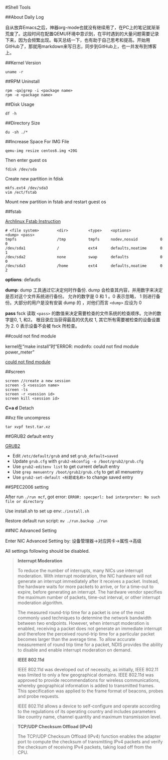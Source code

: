 #Shell Tools

##About Daily Log

自从放弃Emacs之后，神器org-mode也就没有继续用了，在PC上的笔记就渐渐荒废了。这段时间在配置QEMU环境中意识到，在平时遇到的大量问题需要记录下来，因为会频繁出现。每天总结一下，也有助于自己思考和提高。开始用GitHub了，那就用markdown来写日志，同步到GitHub上，也一并发布到博客上。

##Kernel Version

`uname -r`

##RPM Uninstall

	rpm -qa|grep -i <package name>
	rpm -e <package name> 

##Disk Usage

	df -h
##Directory Size

	du -sh ./*

##Increase Space For IMG File

	qemu-img resize centos6.img +20G

Then enter guest os

	fdisk /dev/sda

Create new partition in fdisk

	mkfs.ext4 /dev/sda3
	vim /ect/fstab

Mount new partition in fstab and restart guest os

##fstab

[Archlinux Fstab Instruction](https://wiki.archlinux.org/index.php/Fstab_(%E7%AE%80%E4%BD%93%E4%B8%AD%E6%96%87))

	# <file system>        <dir>         <type>    <options>             <dump> <pass>
	tmpfs                  /tmp          tmpfs     nodev,nosuid          0      0
	/dev/sda1              /             ext4      defaults,noatime      0      1
	/dev/sda2              none          swap      defaults              0      0
	/dev/sda3              /home         ext4      defaults,noatime      0      2

**options**: defautls

**dump**: dump 工具通过它决定何时作备份. dump 会检查其内容，并用数字来决定是否对这个文件系统进行备份。 允许的数字是 0 和 1 。0 表示忽略， 1 则进行备份。大部分的用户是没有安装 dump 的 ，对他们而言 `<dump>` 应设为 0

**pass** fsck 读取 `<pass>` 的数值来决定需要检查的文件系统的检查顺序。允许的数字是0, 1, 和2。 根目录应当获得最高的优先权 1, 其它所有需要被检查的设备设置为 2. 0 表示设备不会被 fsck 所检查。

##could not find module

kernel在“make install”时“ERROR: modinfo: could not find module power_meter”

[could not find module](http://smilejay.com/2013/11/kernel-install-error-could-not-find-module/)

##screen
	
	screen //create a new session
	screen -S <session name>
	screen -ls
	screen -r <session id>
	screen kill <session id>	

**C+a d** Detach

##xz file uncompress
	
	tar xvpf test.tar.xz

##GRUB2 default entry

[GRUB2](https://fedoraproject.org/wiki/GRUB_2/zh-cn)

* Edit `/etc/default/grub` and set `grub_default=saved`
* Update `grub.cfg` with `grub2-mkconfig -o /boot/grub2/grub.cfg`
* Use `grub2-editenv list` to get current default entry
* Use `grep menuentry /boot/grub2/grub.cfg` to get all menuentry
* Use `grub2-set-default <标题或名称>` to change saved entry

##SPEC2006 setting

After run `./run mcf`, got error: `ERROR: specperl: bad interpreter: No such file or directory`

Use install.sh to set up env:`./install.sh`

Restore default run script:
`mv ./run.backup ./run`

##NIC Advanced Setting

Enter NIC Advanced Setting by:
设备管理器->对应网卡->属性->高级

All settings following should be disabled.

> **Interrupt Moderation**
> 
> To reduce the number of interrupts, many NICs use interrupt moderation. With interrupt moderation, the NIC hardware will not generate an interrupt immediately after it receives a packet. Instead, the hardware waits for more packets to arrive, or for a time-out to expire, before generating an interrupt. The hardware vendor specifies the maximum number of packets, time-out interval, or other interrupt moderation algorithm.
> 
> The measured round-trip time for a packet is one of the most commonly used techniques to determine the network bandwidth between two endpoints. However, when interrupt moderation is enabled, receiving a packet does not generate an immediate interrupt and therefore the perceived round-trip time for a particular packet becomes larger than the average time. To allow accurate measurement of round trip time for a packet, NDIS provides the ability to disable and enable interrupt moderation on demand.

>**IEEE 802.11d**
>
>IEEE 802.11d was developed out of necessity, as initially, IEEE 802.11 was limited to only a few geographical domains. IEEE 802.11d was approved to provide recommendations for wireless communications, whereby geographical information is added to transmitted frames. This specification was applied to the frame format of beacons, probes and probe requests. 
>
>IEEE 802.11d allows a device to self-configure and operate according to the regulations of its operating country and includes parameters like country name, channel quantity and maximum transmission level.

>**TCP/UDP Checksum Offload (IPv4)**
>
>The TCP/UDP Checksum Offload (IPv4) function enables the adapter port to compute the checksum of transmitting IPv4 packets and verify the checksum of receiving IPv4 packets, taking load off from the CPU.